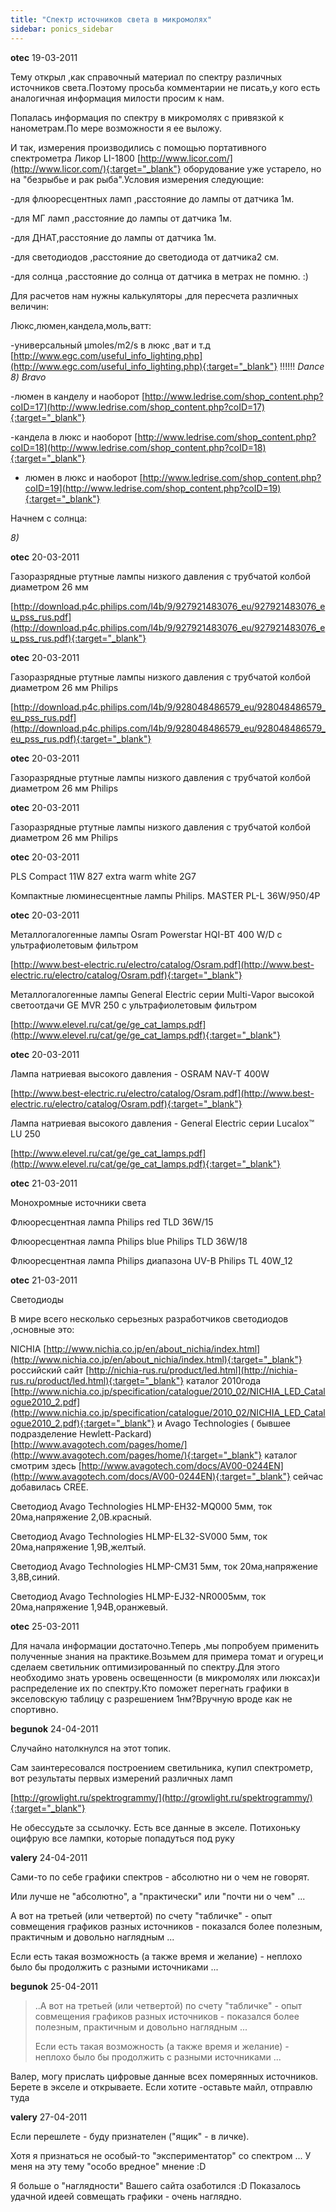 ```yaml
---
title: "Спектр источников света в микромолях"
sidebar: ponics_sidebar
---
```


**otec** 19-03-2011

Тему открыл ,как справочный материал по спектру различных источников света.Поэтому просьба комментарии не писать,у кого есть аналогичная информация милости просим к нам.

Попалась информация по спектру в микромолях с привязкой к нанометрам.По мере возможности я ее выложу.

И так, измерения производились с помощью портативного спектрометра Ликор LI-1800 [http://www.licor.com/](http://www.licor.com/){:target="_blank"} оборудование уже устарело, но на "безрыбье и рак рыба".Условия измерения следующие:

-для флюоресцентных ламп ,расстояние до лампы от датчика 1м.

-для МГ ламп ,расстояние до лампы от датчика 1м.

-для ДНАТ,расстояние до лампы от датчика 1м.

-для светодиодов ,расстояние до светодиода от датчика2 см.

-для солнца ,расстояние до солнца от датчика в метрах не помню. :)

Для расчетов нам нужны калькуляторы ,для пересчета различных величин:

Люкс,люмен,кандела,моль,ватт:

-универсальный µmoles/m2/s в люкс ,ват и т.д [http://www.egc.com/useful_info_lighting.php](http://www.egc.com/useful_info_lighting.php){:target="_blank"} !!!!!! *Dance* *8)* *Bravo*

-люмен в канделу и наоборот [http://www.ledrise.com/shop_content.php?coID=17](http://www.ledrise.com/shop_content.php?coID=17){:target="_blank"}

-кандела в люкс и наоборот [http://www.ledrise.com/shop_content.php?coID=18](http://www.ledrise.com/shop_content.php?coID=18){:target="_blank"}

- люмен в люкс и наоборот [http://www.ledrise.com/shop_content.php?coID=19](http://www.ledrise.com/shop_content.php?coID=19){:target="_blank"}

Начнем с солнца:

*8)*


**otec** 20-03-2011

Газоразрядные ртутные лампы низкого давления с трубчатой колбой диаметром 26 мм

[http://download.p4c.philips.com/l4b/9/927921483076_eu/927921483076_eu_pss_rus.pdf](http://download.p4c.philips.com/l4b/9/927921483076_eu/927921483076_eu_pss_rus.pdf){:target="_blank"}



**otec** 20-03-2011

Газоразрядные ртутные лампы низкого давления с трубчатой колбой диаметром 26 мм Philips

[http://download.p4c.philips.com/l4b/9/928048486579_eu/928048486579_eu_pss_rus.pdf](http://download.p4c.philips.com/l4b/9/928048486579_eu/928048486579_eu_pss_rus.pdf){:target="_blank"}



**otec** 20-03-2011

Газоразрядные ртутные лампы низкого давления с трубчатой колбой диаметром 26 мм Philips



**otec** 20-03-2011

Газоразрядные ртутные лампы низкого давления с трубчатой колбой диаметром 26 мм Philips



**otec** 20-03-2011

PLS Compact 11W 827 extra warm white 2G7

Компактные люминесцентные лампы Philips. MASTER PL-L 36W/950/4P



**otec** 20-03-2011

Металлогалогенные лампы Osram Powerstar HQI-BT 400 W/D c ультрафиолетовым фильтром

[http://www.best-electric.ru/electro/catalog/Osram.pdf](http://www.best-electric.ru/electro/catalog/Osram.pdf){:target="_blank"}

Металлогалогенные лампы General Electric серии Multi-Vapor высокой светоотдачи GE MVR 250 c ультрафиолетовым фильтром

[http://www.elevel.ru/cat/ge/ge_cat_lamps.pdf](http://www.elevel.ru/cat/ge/ge_cat_lamps.pdf){:target="_blank"}



**otec** 20-03-2011

Лампа натриевая высокого давления - OSRAM NAV-T 400W

[http://www.best-electric.ru/electro/catalog/Osram.pdf](http://www.best-electric.ru/electro/catalog/Osram.pdf){:target="_blank"}

Лампа натриевая высокого давления - General Electric серии Lucalox™ LU 250

[http://www.elevel.ru/cat/ge/ge_cat_lamps.pdf](http://www.elevel.ru/cat/ge/ge_cat_lamps.pdf){:target="_blank"}



**otec** 21-03-2011

Монохромные источники света

Флюоресцентная лампа Philips red TLD 36W/15

Флюоресцентная лампа Philips blue Philips TLD 36W/18

Флюоресцентная лампа Philips диапазона UV-B Philips TL 40W_12



**otec** 21-03-2011

Светодиоды

В мире всего несколько серьезных разработчиков светодиодов ,основные это:

NICHIA [http://www.nichia.co.jp/en/about_nichia/index.html](http://www.nichia.co.jp/en/about_nichia/index.html){:target="_blank"} российский сайт [http://nichia-rus.ru/product/led.html](http://nichia-rus.ru/product/led.html){:target="_blank"} каталог 2010года [http://www.nichia.co.jp/specification/catalogue/2010_02/NICHIA_LED_Catalogue2010_2.pdf](http://www.nichia.co.jp/specification/catalogue/2010_02/NICHIA_LED_Catalogue2010_2.pdf){:target="_blank"} и Avago Technologies ( бывшее подразделение Hewlett-Packard) [http://www.avagotech.com/pages/home/](http://www.avagotech.com/pages/home/){:target="_blank"} каталог смотрим здесь [http://www.avagotech.com/docs/AV00-0244EN](http://www.avagotech.com/docs/AV00-0244EN){:target="_blank"} сейчас добавилась СREE.

Светодиод Avago Technologies HLMP-EH32-MQ000 5мм, ток 20ма,напряжение 2,0В.красный.

Светодиод Avago Technologies HLMP-EL32-SV000 5мм, ток 20ма,напряжение 1,9В,желтый.

Светодиод Avago Technologies HLMP-CM31 5мм, ток 20ма,напряжение 3,8В,синий.

Светодиод Avago Technologies HLMP-EJ32-NR0005мм, ток 20ма,напряжение 1,94В,оранжевый.



**otec** 25-03-2011

Для начала информации достаточно.Теперь ,мы попробуем применить полученные знания на практике.Возьмем для примера томат и огурец,и сделаем светильник оптимизированный по спектру.Для этого необходимо знать уровень освещенности (в микромолях или люксах)и распределение их по спектру.Кто поможет перегнать графики в экселовскую таблицу с разрешением 1нм?Вручную вроде как не спортивно.


**begunok** 24-04-2011

Случайно натолкнулся на этот топик.

Сам заинтересовался построением светильника, купил спектрометр, вот результаты первых измерений различных ламп

[http://growlight.ru/spektrogrammy/](http://growlight.ru/spektrogrammy/){:target="_blank"}

Не обессудьте за ссылочку. Есть все данные в экселе. Потихоньку оцифрую все лампки, которые попадуться под руку


**valery** 24-04-2011

Сами-то по себе графики спектров - абсолютно ни о чем не говорят.

Или лучше не "абсолютно", а "практически" или "почти ни о чем" ...

А вот на третьей (или четвертой) по счету "табличке" - опыт совмещения графиков разных источников - показался более полезным, практичным и довольно наглядным ...

Если есть такая возможность (а также время и желание) - неплохо было бы продолжить с разными источниками ...


**begunok** 25-04-2011

> ..А вот на третьей (или четвертой) по счету "табличке" - опыт совмещения графиков разных источников - показался более полезным, практичным и довольно наглядным ...
> 
> Если есть такая возможность (а также время и желание) - неплохо было бы продолжить с разными источниками ...

Валер, могу прислать цифровые данные всех померянных источников. Берете в экселе и открываете. Если хотите -оставьте майл, отправлю туда


**valery** 27-04-2011

Если перешлете - буду признателен ("ящик" - в личке).

Хотя я признаться не особый-то "экспериментатор" со спектром ... У меня на эту тему "особо вредное" мнение :D

Я больше о "наглядности" Вашего сайта озаботился :D Показалось удачной идеей совмещать графики - очень наглядно.


